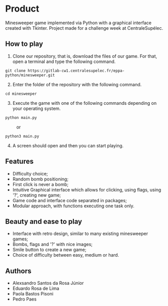 # Product

Minesweeper game implemented via Python with a graphical interface created with Tkinter. Project made for a challenge week at CentraleSupélec.

## How to play

1. Clone our repository, that is, download the files of our game. For that, open a terminal and type the following command.
```
git clone https://gitlab-cw1.centralesupelec.fr/eppa-python/minesweeper.git
```
2. Enter the folder of the repository with the following command.
```
cd minesweeper
```
3. Execute the game with one of the following commands depending on your operating system.
```
python main.py
```
&nbsp;&nbsp;&nbsp;&nbsp;&nbsp;&nbsp;&nbsp;&nbsp; or
```
python3 main.py
```
4. A screen should open and then you can start playing.

## Features

- Difficulty choice;
- Random bomb positioning;
- First click is never a bomb;
- Intuitive Graphical interface which allows for clicking, using flags, using '?', creating new game;
- Game code and interface code separated in packages;
- Modular approach, with functions executing one task only.

## Beauty and ease to play

- Interface with retro design, similar to many existing minesweeper games;
- Bombs, flags and '?' with nice images;
- Smile button to create a new game;
- Choice of difficulty between easy, medium or hard.

## Authors
- Alexsandro Santos da Rosa Júnior
- Eduardo Rosa de Lima
- Paola Bastos Pisoni
- Pedro Paes
